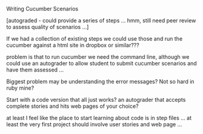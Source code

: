 Writing Cucumber Scenarios

[autograded - could provide a series of steps ... hmm, still need peer review to assess quality of scenarios ...]

If we had a collection of existing steps we could use those and run the cucumber against a html site in
dropbox or similar???

problem is that to run cucumber we need the command line, although we could use an
autograder to allow student to submit cucumber scenarios and have them assessed ...

Biggest problem may be understanding the error messages?  Not so hard in ruby mine?

Start with a code version that all just works? an autograder that accepts complete stories and hits web pages of
your choice?

at least I feel like the place to start learning about code is in step files ... at least the very first project
should involve user stories and web page ...